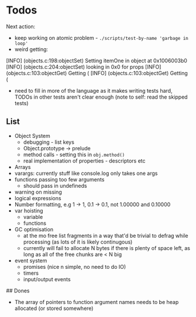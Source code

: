 # Todos

Next action: 
- keep working on atomic problem - `./scripts/test-by-name 'garbage in loop'`
- weird getting:

[INFO] (objects.c:198:objectSet) Setting itemOne in object at 0x1006003b0
[INFO] (objects.c:204:objectSet) looking in 0x0 for props
[INFO] (objects.c:103:objectGet) Getting (
[INFO] (objects.c:103:objectGet) Getting ( 
- need to fill in more of the language
  as it makes writing tests hard, TODOs in other tests aren't clear
  enough (note to self: read the skipped tests)

## List

- Object System
  - debugging - list keys
  - Object.prototype -> prelude
  - method calls - setting this in `obj.method()`
  - real implementation of properties - descriptors etc
- Arrays
- varargs: currently stuff like console.log only takes one args
- functions passing too few arguments
  - should pass in undefineds
- warning on missing
- logical expressions
- Number formatting, e.g 1 -> 1, 0.1 -> 0.1, not 1.00000 and 0.10000
- var hoisting
  - variable
  - functions
- GC optimisation
  - at the mo free list fragments in a way that'd be trivial to defrag while processing (as lots of it is likely continugous)
  - currently will fail to allocate N bytes if there is plenty of space left, as long as all of the free chunks are < N big
- event system
    - promises (nice n simple, no need to do IO)
    - timers
    - input/output events

## Dones

- The array of pointers to function argument names needs to be heap allocated (or stored somewhere)
